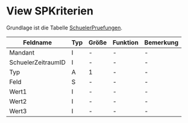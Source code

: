# View SPKriterien

Grundlage ist die Tabelle [SchuelerPruefungen](https://doc.magellan-toolbox.stueber.de/datenstruktur/tabellen/SchuelerPruefungen/).

| Feldname           | Typ | Größe | Funktion | Bemerkung |
|--------------------|-----|-------|----------|-----------|
| Mandant            | I   | -     | -        | -         |
| SchuelerZeitraumID | I   | -     | -        | -         |
| Typ                | A   | 1     | -        | -         |
| Feld               | S   | -     | -        | -         |
| Wert1              | I   | -     | -        | -         |
| Wert2              | I   | -     | -        | -         |
| Wert3              | I   | -     | -        | -         |
